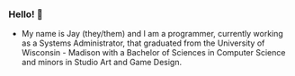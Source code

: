### Hello! 👋
- My name is Jay (they/them) and I am a programmer, currently working as a Systems Administrator, that graduated from the University of Wisconsin - Madison with a Bachelor of Sciences in Computer Science and minors in Studio Art and Game Design. 
